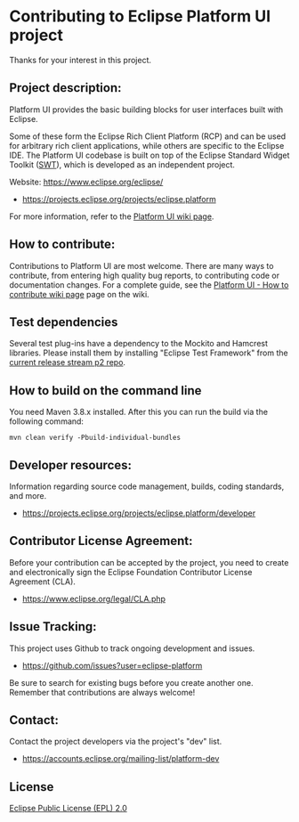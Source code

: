 Contributing to Eclipse Platform UI project
===========================================

Thanks for your interest in this project.

Project description:
--------------------

Platform UI provides the basic building blocks for user interfaces built with Eclipse. 

Some of these form the Eclipse Rich Client Platform (RCP) and can be used for arbitrary rich client applications, while others are specific to the Eclipse IDE. The Platform UI codebase is built on top of the Eclipse Standard Widget Toolkit ([SWT](https://www.eclipse.org/swt/)), which is developed as an independent project.

Website: <https://www.eclipse.org/eclipse/>

- <https://projects.eclipse.org/projects/eclipse.platform>

For more information, refer to the [Platform UI wiki page](https://wiki.eclipse.org/Platform_UI).

How to contribute:
--------------------
Contributions to Platform UI are most welcome. There are many ways to contribute,
from entering high quality bug reports, to contributing code or documentation changes.
For a complete guide, see the [Platform UI - How to contribute wiki page](https://wiki.eclipse.org/Platform_UI/How_to_Contribute) page on the wiki.

Test dependencies
-----------------

Several test plug-ins have a dependency to the Mockito and Hamcrest libraries.
Please install them by installing "Eclipse Test Framework" from the [current release stream p2 repo](https://download.eclipse.org/eclipse/updates/I-builds/).

How to build on the command line
--------------------------------

You need Maven 3.8.x installed. After this you can run the build via the following command:

```
mvn clean verify -Pbuild-individual-bundles
```


Developer resources:
--------------------

Information regarding source code management, builds, coding standards, and more.

- <https://projects.eclipse.org/projects/eclipse.platform/developer>

Contributor License Agreement:
------------------------------

Before your contribution can be accepted by the project, you need to create and electronically sign the Eclipse Foundation Contributor License Agreement (CLA).

- <https://www.eclipse.org/legal/CLA.php>


Issue Tracking:
----------------

This project uses Github to track ongoing development and issues.

- https://github.com/issues?user=eclipse-platform

Be sure to search for existing bugs before you create another one. Remember that contributions are always welcome!

Contact:
--------

Contact the project developers via the project's "dev" list.

- <https://accounts.eclipse.org/mailing-list/platform-dev>


License
-------

[Eclipse Public License (EPL) 2.0](https://www.eclipse.org/legal/epl-2.0/)
